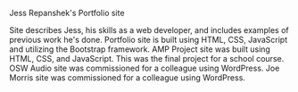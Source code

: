 Jess Repanshek's Portfolio site

Site describes Jess, his skills as a web developer, and includes examples of previous work he's done. 
Portfolio site is built using HTML, CSS, JavaScript and utilizing the Bootstrap framework. 
AMP Project site was built using HTML, CSS, and JavaScript. This was the final project for a school course.
OSW Audio site was commissioned for a colleague using WordPress.
Joe Morris site was commissioned for a colleague using WordPress.
